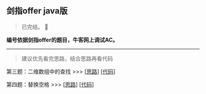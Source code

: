 ## 剑指offer java版
> 已完结。 :memo:

**编号依据剑指offer的题目，牛客网上调试AC。**

---
> 建议优先看完思路，结合思路再看代码


第三题：二维数组中的查找 >>> [[思路](https://github.com/YZcxy/sword_refers_to_offer_java/issues/1)] [[代码](https://github.com/YZcxy/sword_refers_to_offer_java/blob/master/src/No3.java)]     

第四题：替换空格 >>> [[思路](https://github.com/YZcxy/sword_refers_to_offer_java/issues/2)] [[代码](https://github.com/YZcxy/sword_refers_to_offer_java/blob/master/src/No4.java)]     
